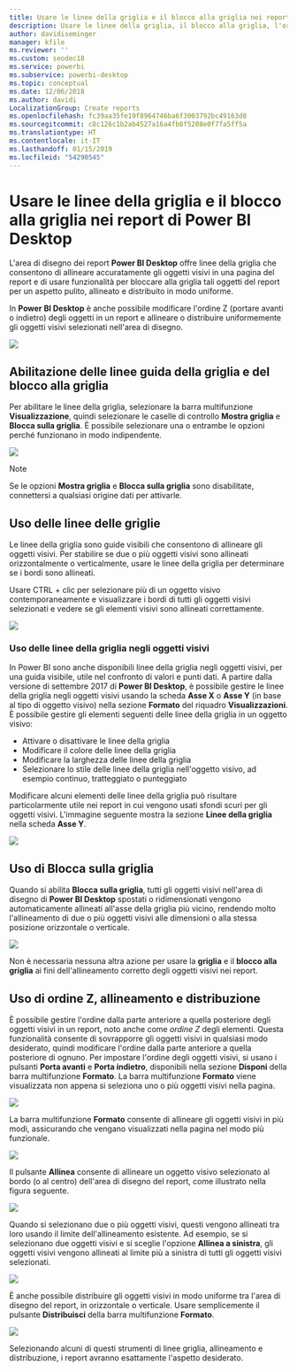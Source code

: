 ```yaml
---
title: Usare le linee della griglia e il blocco alla griglia nei report di Power BI Desktop
description: Usare le linee della griglia, il blocco alla griglia, l'ordine Z, l'allineamento e la distribuzione nei report di Power BI Desktop
author: davidiseminger
manager: kfile
ms.reviewer: ''
ms.custom: seodec18
ms.service: powerbi
ms.subservice: powerbi-desktop
ms.topic: conceptual
ms.date: 12/06/2018
ms.author: davidi
LocalizationGroup: Create reports
ms.openlocfilehash: fc39aa35fe19f8964746ba6f3003792bc49163d8
ms.sourcegitcommit: c8c126c1b2ab4527a16a4fb8f5208e0f7fa5ff5a
ms.translationtype: HT
ms.contentlocale: it-IT
ms.lasthandoff: 01/15/2019
ms.locfileid: "54290545"
---
```

# <a name="use-gridlines-and-snap-to-grid-in-power-bi-desktop-reports"></a>Usare le linee della griglia e il blocco alla griglia nei report di Power BI Desktop
L'area di disegno dei report **Power BI Desktop** offre linee della griglia che consentono di allineare accuratamente gli oggetti visivi in una pagina del report e di usare funzionalità per bloccare alla griglia tali oggetti del report per un aspetto pulito, allineato e distribuito in modo uniforme.

In **Power BI Desktop** è anche possibile modificare l'ordine Z (portare avanti o indietro) degli oggetti in un report e allineare o distribuire uniformemente gli oggetti visivi selezionati nell'area di disegno.

![](media/desktop-gridlines-snap-to-grid/snap-to-grid_0.png)

## <a name="enabling-gridlines-and-snap-to-grid"></a>Abilitazione delle linee guida della griglia e del blocco alla griglia
Per abilitare le linee della griglia, selezionare la barra multifunzione **Visualizzazione**, quindi selezionare le caselle di controllo **Mostra griglia** e **Blocca sulla griglia**. È possibile selezionare una o entrambe le opzioni perché funzionano in modo indipendente.

![](media/desktop-gridlines-snap-to-grid/snap-to-grid_1.png)

> [!NOTE]
> Se le opzioni **Mostra griglia** e **Blocca sulla griglia** sono disabilitate, connettersi a qualsiasi origine dati per attivarle.

## <a name="using-gridlines"></a>Uso delle linee delle griglie
Le linee della griglia sono guide visibili che consentono di allineare gli oggetti visivi. Per stabilire se due o più oggetti visivi sono allineati orizzontalmente o verticalmente, usare le linee della griglia per determinare se i bordi sono allineati.

Usare CTRL + clic per selezionare più di un oggetto visivo contemporaneamente e visualizzare i bordi di tutti gli oggetti visivi selezionati e vedere se gli elementi visivi sono allineati correttamente.

![](media/desktop-gridlines-snap-to-grid/snap-to-grid_2.png)

### <a name="using-gridlines-inside-visuals"></a>Uso delle linee della griglia negli oggetti visivi
In Power BI sono anche disponibili linee della griglia negli oggetti visivi, per una guida visibile, utile nel confronto di valori e punti dati. A partire dalla versione di settembre 2017 di **Power BI Desktop**, è possibile gestire le linee della griglia negli oggetti visivi usando la scheda **Asse X** o **Asse Y** (in base al tipo di oggetto visivo) nella sezione **Formato** del riquadro **Visualizzazioni**. È possibile gestire gli elementi seguenti delle linee della griglia in un oggetto visivo:

* Attivare o disattivare le linee della griglia
* Modificare il colore delle linee della griglia
* Modificare la larghezza delle linee della griglia
* Selezionare lo stile delle linee della griglia nell'oggetto visivo, ad esempio continuo, tratteggiato o punteggiato

Modificare alcuni elementi delle linee della griglia può risultare particolarmente utile nei report in cui vengono usati sfondi scuri per gli oggetti visivi. L'immagine seguente mostra la sezione **Linee della griglia** nella scheda **Asse Y**.

![](media/desktop-gridlines-snap-to-grid/snap-to-grid_9.png)

## <a name="using-snap-to-grid"></a>Uso di Blocca sulla griglia
Quando si abilita **Blocca sulla griglia**, tutti gli oggetti visivi nell'area di disegno di **Power BI Desktop** spostati o ridimensionati vengono automaticamente allineati all'asse della griglia più vicino, rendendo molto l'allineamento di due o più oggetti visivi alle dimensioni o alla stessa posizione orizzontale o verticale.

![](media/desktop-gridlines-snap-to-grid/snap-to-grid_3.png)

Non è necessaria nessuna altra azione per usare la **griglia** e il **blocco alla griglia** ai fini dell'allineamento corretto degli oggetti visivi nei report.

## <a name="using-z-order-align-and-distribute"></a>Uso di ordine Z, allineamento e distribuzione
È possibile gestire l'ordine dalla parte anteriore a quella posteriore degli oggetti visivi in un report, noto anche come *ordine Z* degli elementi. Questa funzionalità consente di sovrapporre gli oggetti visivi in qualsiasi modo desiderato, quindi modificare l'ordine dalla parte anteriore a quella posteriore di ognuno. Per impostare l'ordine degli oggetti visivi, si usano i pulsanti **Porta avanti** e **Porta indietro**, disponibili nella sezione **Disponi** della barra multifunzione **Formato**. La barra multifunzione **Formato** viene visualizzata non appena si seleziona uno o più oggetti visivi nella pagina.

![](media/desktop-gridlines-snap-to-grid/snap-to-grid_4.png)

La barra multifunzione **Formato** consente di allineare gli oggetti visivi in più modi, assicurando che vengano visualizzati nella pagina nel modo più funzionale.

![](media/desktop-gridlines-snap-to-grid/snap-to-grid_5.png)

Il pulsante **Allinea** consente di allineare un oggetto visivo selezionato al bordo (o al centro) dell'area di disegno del report, come illustrato nella figura seguente.

![](media/desktop-gridlines-snap-to-grid/snap-to-grid_6.png)

Quando si selezionano due o più oggetti visivi, questi vengono allineati tra loro usando il limite dell'allineamento esistente. Ad esempio, se si selezionano due oggetti visivi e si sceglie l'opzione **Allinea a sinistra**, gli oggetti visivi vengono allineati al limite più a sinistra di tutti gli oggetti visivi selezionati.

![](media/desktop-gridlines-snap-to-grid/snap-to-grid_7.png)

È anche possibile distribuire gli oggetti visivi in modo uniforme tra l'area di disegno del report, in orizzontale o verticale. Usare semplicemente il pulsante **Distribuisci** della barra multifunzione **Formato**.

![](media/desktop-gridlines-snap-to-grid/snap-to-grid_8.png)

Selezionando alcuni di questi strumenti di linee griglia, allineamento e distribuzione, i report avranno esattamente l'aspetto desiderato.

